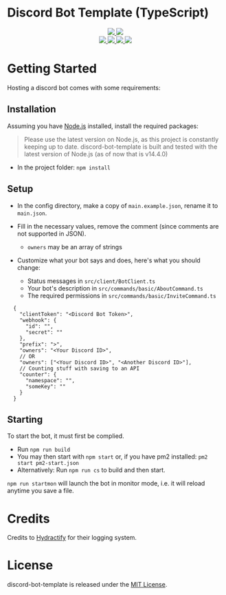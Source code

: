 # Discord Bot Template (TypeScript)

<div>
  <p align="center">
    <a href="https://github.com/TMUniversal/discord-bot-template/blob/stable/package.json#L3">
      <img src="https://img.shields.io/github/package-json/v/TMUniversal/discord-bot-template?style=flat&color=c4c4c4" />
    </a>
    <a href="https://tmuniversal.eu/redirect/patreon">
      <img src="https://img.shields.io/badge/Patreon-support_me-fa6956.svg?style=flat&logo=patreon" />
    </a>
    <br />
    <a href="https://github.com/TMUniversal/discord-bot-template/actions">
      <img src="https://github.com/TMUniversal/discord-bot-template/workflows/Test/badge.svg" />
    </a>
    <a href="https://github.com/TMUniversal/discord-bot-template/issues">
      <img src="https://img.shields.io/github/issues/TMUniversal/discord-bot-template.svg?style=flat">
    </a>
    <a href="https://github.com/TMUniversal/discord-bot-template/graphs/contributors">
      <img src="https://img.shields.io/github/contributors/TMUniversal/discord-bot-template.svg?style=flat">
    </a>
    <a href="https://github.com/TMUniversal/discord-bot-template/blob/stable/LICENSE.md">
      <img src="https://img.shields.io/github/license/TMUniversal/discord-bot-template.svg?style=flat">
    </a>
  </p>
</div>

# Getting Started

Hosting a discord bot comes with some requirements:

## Installation

Assuming you have [Node.js](https://nodejs.org/en/download/current/) installed, install the required packages:
> Please use the latest version on Node.js, as this project is constantly keeping up to date.
> discord-bot-template is built and tested with the latest version of Node.js (as of now that is v14.4.0)

- In the project folder: `npm install`

## Setup

- In the config directory, make a copy of `main.example.json`, rename it to `main.json`.
- Fill in the necessary values, remove the comment (since comments are not supported in JSON).
  - `owners` may be an array of strings

- Customize what your bot says and does, here's what you should change:
  - Status messages in `src/client/BotClient.ts`
  - Your bot's description in `src/commands/basic/AboutCommand.ts`
  - The required permissions in `src/commands/basic/InviteCommand.ts`

```JS
  {
    "clientToken": "<Discord Bot Token>",
    "webhook": {
      "id": "",
      "secret": ""
    },
    "prefix": ">",
    "owners": "<Your Discord ID>",
    // OR
    "owners": ["<Your Discord ID>", "<Another Discord ID>"],
    // Counting stuff with saving to an API
    "counter": {
      "namespace": "",
      "someKey": ""
    }
  }
```

## Starting

To start the bot, it must first be complied.

- Run `npm run build`
- You may then start with `npm start` or, if you have pm2 installed: `pm2 start pm2-start.json`
- Alternatively: Run `npm run cs` to build and then start.

`npm run startmon` will launch the bot in monitor mode, i.e. it will reload anytime you save a file.

# Credits

Credits to [Hydractify](https://github.com/Hydractify/kanna_kobayashi) for their logging system.

# License

discord-bot-template is released under the [MIT License](LICENSE.md).
